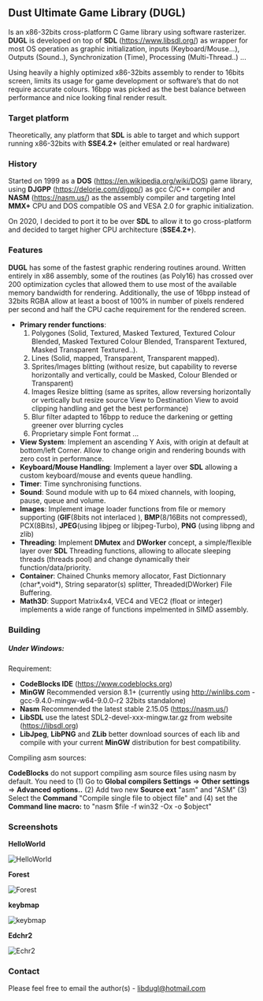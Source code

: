 ## Dust Ultimate Game Library (DUGL)
Is an x86-32bits cross-platform C Game library using software rasterizer.
**DUGL** is developed on top of **SDL** (https://www.libsdl.org/) as wrapper for most OS operation as graphic initialization, inputs (Keyboard/Mouse...), Outputs (Sound..), Synchronization (Time), Processing (Multi-Thread..) ...

Using heavily a highly optimized x86-32bits assembly to render to 16bits screen, limits its usage for game development or software’s that do not require accurate colours. 16bpp was picked as the best balance between performance and nice looking final render result.

### Target platform ###

Theoretically, any platform that **SDL** is able to target and which support running x86-32bits with **SSE4.2+**  (either emulated or real hardware)

### History ###

Started on 1999 as a **DOS** (https://en.wikipedia.org/wiki/DOS) game library, using **DJGPP** (https://delorie.com/djgpp/) as gcc C/C++ compiler and **NASM** (https://nasm.us/) as the assembly compiler and targeting Intel **MMX+** CPU and DOS compatible OS and VESA 2.0 for graphic initialization.

On 2020, I decided to port it to be over **SDL** to allow it to go cross-platform and decided to target higher CPU architecture (**SSE4.2+**).

### Features ###

**DUGL** has some of the fastest graphic rendering routines around. Written entirely in x86 assembly, some of the routines (as Poly16) has crossed over 200 optimization cycles that allowed them to use most of the available memory bandwidth for rendering. Additionally, the use of 16bpp instead of 32bits RGBA allow at least a boost of 100% in number of pixels rendered per second and half the CPU cache requirement for the rendered screen.

* **Primary render functions**: 
  1. Polygones (Solid, Textured, Masked Textured, Textured Colour Blended, Masked Textured Colour Blended, Transparent Textured, Masked Transparent Textured..).
  2. Lines (Solid, mapped, Transparent, Transparent mapped).
  3. Sprites/Images blitting (without resize, but capability to reverse horizontally and vertically, could be Masked, Colour Blended or Transparent)
  4. Images Resize blitting (same as sprites, allow reversing horizontally or vertically but resize source View to Destination View to avoid clipping handling and get the best performance)
  5. Blur filter adapted to 16bpp to reduce the darkening or getting greener over blurring cycles
  6. Proprietary simple Font format ...
* **View System**:
Implement an ascending Y Axis, with origin at default at bottom/left Corner. Allow to change origin and rendering bounds with zero cost in performance.
* **Keyboard/Mouse Handling**:
Implement a layer over **SDL** allowing a custom keyboard/mouse and events queue handling. 
* **Timer**: Time synchronising functions.
* **Sound**: Sound module with up to 64 mixed channels, with looping, pause, queue and volume.
* **Images**: Implement image loader functions from file or memory supporting (**GIF**(8bits not interlaced ), **BMP**(8/16Bits not compressed), PCX(8Bits), **JPEG**(using libjpeg or libjpeg-Turbo), **PNG** (using libpng and zlib)
* **Threading**: Implement **DMutex** and **DWorker** concept, a simple/flexible layer over **SDL** Threading functions, allowing to allocate sleeping threads (threads pool) and change dynamically their function/data/priority.
* **Container**: Chained Chunks memory allocator, Fast Dictionnary (char\*,void\*), String separator(s) splitter, Threaded(DWorker) File Buffering.
* **Math3D**: Support Matrix4x4, VEC4 and VEC2 (float or integer) implements a wide range of functions impelmented in SIMD assembly.

### Building ###
#####  Under Windows: #####
Requirement:

- **CodeBlocks IDE** (https://www.codeblocks.org)
- **MinGW** Recommended version 8.1+  (currently using http://winlibs.com - gcc-9.4.0-mingw-w64-9.0.0-r2 32bits standalone)
- **Nasm** Recommended the latest stable 2.15.05 (https://nasm.us/)
- **LibSDL** use the latest SDL2-devel-xxx-mingw.tar.gz from website (https://libsdl.org)
- **LibJpeg**, **LibPNG** and **ZLib** better download sources of each lib and compile with your current **MinGW** distribution for best compatibility.

Compiling asm sources:

**CodeBlocks** do not support compiling asm source files using nasm by default. 
You need to (1) Go to **Global compilers Settings** => **Other settings** => **Advanced options..** (2) Add two new **Source ext** "asm" and "ASM" (3) Select the **Command** "Compile single file to object file" and (4) set the **Command line macro:** to "nasm $file -f win32 -Ox -o $object"


### Screenshots ###

**HelloWorld**

![HelloWorld](https://github.com/FakhriFki77/DUGL/blob/main/Screenshots/HelloWorld.png)

**Forest**

![Forest](https://github.com/FakhriFki77/DUGL/blob/main/Screenshots/forest.png)

**keybmap**

![keybmap](https://github.com/FakhriFki77/DUGL/blob/main/Screenshots/keybmap.png)

**Edchr2**

![Echr2](https://github.com/FakhriFki77/DUGL/blob/main/Screenshots/Edchr2.png)


### Contact ###

Please feel free to email the author(s) - libdugl@hotmail.com





 

